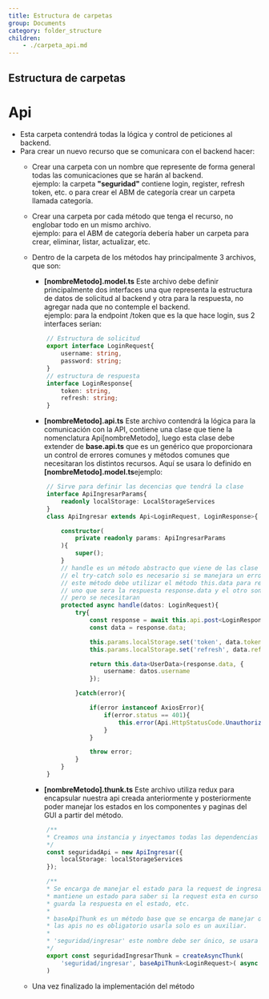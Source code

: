 ```yaml
---
title: Estructura de carpetas
group: Documents
category: folder_structure
children:
    - ./carpeta_api.md
---
```


## Estructura de carpetas

# Api
- Esta carpeta contendrá todas la lógica y control de peticiones al backend.
- Para crear un nuevo recurso que se comunicara con el backend hacer:
    - Crear una carpeta con un nombre que represente de forma general
            todas las comunicaciones que se harán al backend.<br/>
            ejemplo: la carpeta <b>"seguridad"</b> contiene login, register, refresh token, etc.
            o para crear el ABM de categoría crear un carpeta llamada categoría.
    - Crear una carpeta por cada método que tenga el recurso, no englobar todo en un mismo
            archivo. <br/>
            ejemplo: para el ABM de categoría debería haber un carpeta para crear, eliminar, listar, actualizar, etc.
    - Dentro de la carpeta de los métodos hay principalmente 3 archivos, que son:
        - <b>[nombreMetodo].model.ts</b> Este archivo debe definir principalmente dos interfaces una
                    que representa la estructura de datos de solicitud al backend y otra para la respuesta, no
                    agregar nada que no contemple el backend.<br/>
                    ejemplo: para la endpoint /token que es la que hace login, sus 2 interfaces serian:
        ```typescript
            // Estructura de solicitud
            export interface LoginRequest{
                username: string,
                password: string;
            }
            // estructura de respuesta
            interface LoginResponse{
                token: string,
                refresh: string;
            }
        ```
        - <b>[nombreMetodo].api.ts</b> Este archivo contendrá la lógica para la comunicación con la API, contiene una clase que tiene la nomenclatura Api[nombreMetodo], luego esta clase debe extender de <b>base.api.ts</b> que es un genérico
        que proporcionara un control de errores comunes y métodos comunes que necesitaran los distintos recursos. Aquí
        se usara lo definido en <b>[nombreMetodo].model.ts</b><nr/>ejemplo:
        ```typescript
            // Sirve para definir las decencias que tendrá la clase
            interface ApiIngresarParams{
                readonly localStorage: LocalStorageServices
            }
            class ApiIngresar extends Api<LoginRequest, LoginResponse>{

                constructor(
                    private readonly params: ApiIngresarParams
                ){
                    super();
                }
                // handle es un método abstracto que viene de las clase Api y se debe definir por cada recurso,
                // el try-catch solo es necesario si se manejara un error no común 
                // este método debe utilizar el método this.data para retornar los datos, el cual recibe dos parámetros
                // uno que sera la respuesta response.data y el otro son datos extras que no vienen en la respuesta
                // pero se necesitaran
                protected async handle(datos: LoginRequest){
                    try{
                        const response = await this.api.post<LoginResponse>('token/', datos);
                        const data = response.data;

                        this.params.localStorage.set('token', data.token);
                        this.params.localStorage.set('refresh', data.refresh);

                        return this.data<UserData>(response.data, {
                            username: datos.username
                        });

                    }catch(error){

                        if(error instanceof AxiosError){
                            if(error.status == 401){
                                this.error(Api.HttpStatusCode.Unauthorized('Credenciales incorrectas'));
                            }
                        }

                        throw error;
                    }
                }
            }
        ```
        - <b>[nombreMetodo].thunk.ts</b> Este archivo utiliza redux para encapsular nuestra api creada anteriormente
        y posteriormente poder manejar los estados en los componentes y paginas del GUI a partir del método.
        ```typescript
            /**
            * Creamos una instancia y inyectamos todas las dependencias necesarias
            */
            const seguridadApi = new ApiIngresar({
                localStorage: localStorageServices
            });

            /**
            * Se encarga de manejar el estado para la request de ingresar, es decir
            * mantiene un estado para saber si la request esta en curso y cuando finaliza
            * guarda la respuesta en el estado, etc.
            *
            * baseApiThunk es un método base que se encarga de manejar operaciones comunes entre todas
            * las apis no es obligatorio usarla solo es un auxiliar.
            *
            * 'seguridad/ingresar' este nombre debe ser único, se usara la nomenclatura '[nombreGeneral]/[nombreMetodo]' 
            */
            export const seguridadIngresarThunk = createAsyncThunk(
                'seguridad/ingresar', baseApiThunk<LoginRequest>( async (loginData) => await seguridadApi.execute(loginData))
            )
        ```

    - Una vez finalizado la implementación del método
